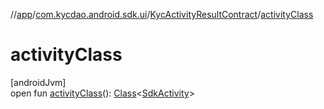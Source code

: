 //[app](../../../index.md)/[com.kycdao.android.sdk.ui](../index.md)/[KycActivityResultContract](index.md)/[activityClass](activity-class.md)

# activityClass

[androidJvm]\
open fun [activityClass](activity-class.md)(): [Class](https://developer.android.com/reference/kotlin/java/lang/Class.html)&lt;[SdkActivity](../-sdk-activity/index.md)&gt;
